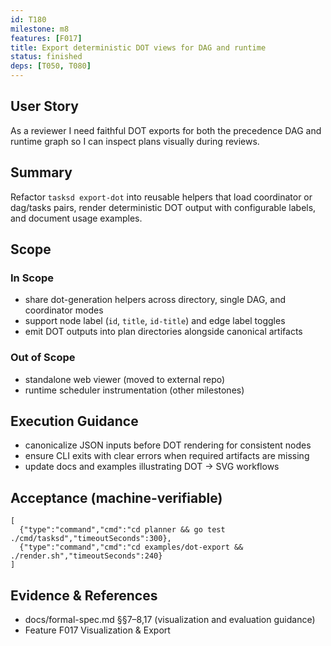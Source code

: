 ```yaml
---
id: T180
milestone: m8
features: [F017]
title: Export deterministic DOT views for DAG and runtime
status: finished
deps: [T050, T080]
---
```


## User Story
As a reviewer I need faithful DOT exports for both the precedence DAG and runtime graph so I can inspect plans visually during reviews.

## Summary
Refactor `tasksd export-dot` into reusable helpers that load coordinator or dag/tasks pairs, render deterministic DOT output with configurable labels, and document usage examples.

## Scope
### In Scope
- share dot-generation helpers across directory, single DAG, and coordinator modes
- support node label (`id`, `title`, `id-title`) and edge label toggles
- emit DOT outputs into plan directories alongside canonical artifacts
### Out of Scope
- standalone web viewer (moved to external repo)
- runtime scheduler instrumentation (other milestones)

## Execution Guidance
- canonicalize JSON inputs before DOT rendering for consistent nodes
- ensure CLI exits with clear errors when required artifacts are missing
- update docs and examples illustrating DOT → SVG workflows

## Acceptance (machine-verifiable)
```acceptance
[
  {"type":"command","cmd":"cd planner && go test ./cmd/tasksd","timeoutSeconds":300},
  {"type":"command","cmd":"cd examples/dot-export && ./render.sh","timeoutSeconds":240}
]
```

## Evidence & References
- docs/formal-spec.md §§7–8,17 (visualization and evaluation guidance)
- Feature F017 Visualization & Export
